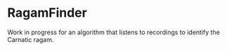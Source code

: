 # RagamFinder
Work in progress for an algorithm that listens to recordings to identify the Carnatic ragam.
